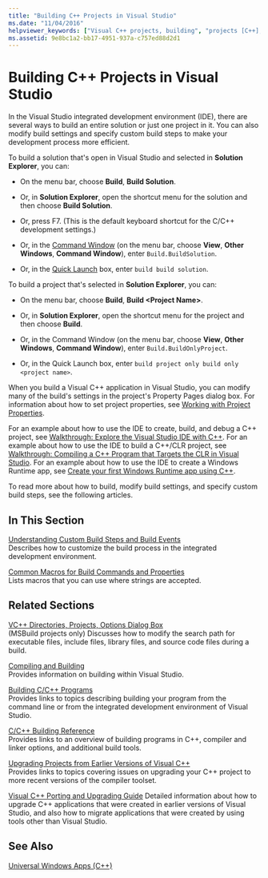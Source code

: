 ```yaml
---
title: "Building C++ Projects in Visual Studio"
ms.date: "11/04/2016"
helpviewer_keywords: ["Visual C++ projects, building", "projects [C++], building", "builds [C++], about building in Visual Studio"]
ms.assetid: 9e8bc1a2-bb17-4951-937a-c757ed88d2d1
---
```

# Building C++ Projects in Visual Studio

In the Visual Studio integrated development environment (IDE), there are several ways to build an entire solution or just one project in it. You can also modify build settings and specify custom build steps to make your development process more efficient.

To build a solution that's open in Visual Studio and selected in **Solution Explorer**, you can:

- On the menu bar, choose **Build**, **Build Solution**.

- Or, in **Solution Explorer**, open the shortcut menu for the solution and then choose **Build Solution**.

- Or, press F7. (This is the default keyboard shortcut for the C/C++ development settings.)

- Or, in the [Command Window](/visualstudio/ide/reference/command-window) (on the menu bar, choose **View**, **Other Windows**, **Command Window**), enter `Build.BuildSolution`.

- Or, in the [Quick Launch](/visualstudio/ide/reference/quick-launch-environment-options-dialog-box) box, enter `build build solution`.

To build a project that's selected in **Solution Explorer**, you can:

- On the menu bar, choose **Build**, **Build \<Project Name>**.

- Or, in **Solution Explorer**, open the shortcut menu for the project and then choose **Build**.

- Or, in the Command Window (on the menu bar, choose **View**, **Other Windows**, **Command Window**), enter `Build.BuildOnlyProject`.

- Or, in the Quick Launch box, enter `build project only build only <project name>`.

When you build a Visual C++ application in Visual Studio, you can modify many of the build's settings in the project's Property Pages dialog box. For information about how to set project properties, see [Working with Project Properties](working-with-project-properties.md).

For an example about how to use the IDE to create, build, and debug a C++ project, see [Walkthrough: Explore the Visual Studio IDE with C++](/visualstudio/ide/getting-started-with-cpp-in-visual-studio). For an example about how to use the IDE to build a C++/CLR project, see [Walkthrough: Compiling a C++ Program that Targets the CLR in Visual Studio](walkthrough-compiling-a-cpp-program-that-targets-the-clr-in-visual-studio.md). For an example about how to use the IDE to create a Windows Runtime app, see [Create your first Windows Runtime app using C++](https://msdn.microsoft.com/library/windows/apps/hh974580.aspx).

To read more about how to build, modify build settings, and specify custom build steps, see the following articles.

## In This Section

[Understanding Custom Build Steps and Build Events](understanding-custom-build-steps-and-build-events.md)<br>
Describes how to customize the build process in the integrated development environment.

[Common Macros for Build Commands and Properties](reference/common-macros-for-build-commands-and-properties.md)<br>
Lists macros that you can use where strings are accepted.

## Related Sections

[VC++ Directories, Projects, Options Dialog Box](reference/vcpp-directories-property-page.md)<br>
(MSBuild projects only) Discusses how to modify the search path for executable files, include files, library files, and source code files during a build.

[Compiling and Building](/visualstudio/ide/compiling-and-building-in-visual-studio)<br>
Provides information on building within Visual Studio.

[Building C/C++ Programs](build/building-c-cpp-programs.md)<br>
Provides links to topics describing building your program from the command line or from the integrated development environment of Visual Studio.

[C/C++ Building Reference](reference/c-cpp-building-reference.md)<br>
Provides links to an overview of building programs in C++, compiler and linker options, and additional build tools.

[Upgrading Projects from Earlier Versions of Visual C++](../porting/upgrading-projects-from-earlier-versions-of-visual-cpp.md)<br>
Provides links to topics covering issues on upgrading your C++ project to more recent versions of the compiler toolset.

[Visual C++ Porting and Upgrading Guide](../porting/visual-cpp-porting-and-upgrading-guide.md)
  Detailed information about how to upgrade C++ applications that were created in earlier versions of Visual Studio, and also how to migrate applications that were created by using tools other than Visual Studio.

## See Also

[Universal Windows Apps (C++)](../windows/universal-windows-apps-cpp.md)